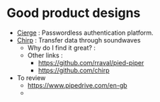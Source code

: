 # Good product designs

* [Cierge](https://pwdless.github.io/Cierge-Website/) : Passwordless authentication platform. 
* [Chirp](https://www.chirp.io/) : Transfer data through soundwaves
	* Why do I find it great? : 
	* Other links : 
		* https://github.com/rraval/pied-piper
		* https://github.com/chirp
* To review  
	* https://www.pipedrive.com/en-gb
	* 
